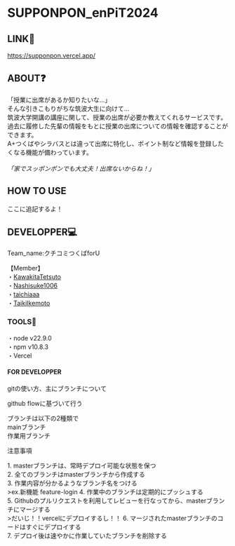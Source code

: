 # SUPPONPON_enPiT2024

## LINK🔗
https://supponpon.vercel.app/

## ABOUT❓
「授業に出席があるか知りたいな...」<br>
そんな引きこもりがちな筑波大生に向けて...<br>
筑波大学開講の講座に関して、授業の出席が必要か教えてくれるサービスです。<br>
過去に履修した先輩の情報をもとに授業の出席についての情報を確認することができます。<br>
A+つくばやシラバスとは違って出席に特化し、ポイント制など情報を登録したくなる機能が備わっています。<br>
<br>
*「家でスッポンポンでも大丈夫！出席ないからね！」*

## HOW TO USE
ここに追記するよ！

## DEVELOPPER💻
<p>Team_name:クチコミつくばforU</p>
【Member】<br>
  ・<a href = "https://github.com/KawakitaTetsuto">KawakitaTetsuto</a><br>
  ・<a href = "https://github.com/Nashisuke1006">Nashisuke1006</a><br>
  ・<a href = "https://github.com/taichiaaa">taichiaaa</a><br>
  ・<a href = "https://github.com/TaikiIkemoto">TaikiIkemoto</a><br>

### TOOLS🔨
・node v22.9.0<br>
・npm v10.8.3<br>
・Vercel

#### FOR DEVELOPPER
<p>gitの使い方、主にブランチについて</p>
<p>github flowに基づいて行う</p>
ブランチは以下の2種類で<br>
mainブランチ<br>
作業用ブランチ
<br>
<p>注意事項</p>
1. masterブランチは、常時デプロイ可能な状態を保つ<br>
2. 全てのブランチはmasterブランチから作成する<br>
3. 作業内容が分かるようなブランチ名をつける<br>
>ex.新機能 feature-login
4. 作業中のブランチは定期的にプッシュする<br>
5. Githubのプルリクエストを利用してレビューを行なってから、masterブランチにマージする<br>
>だいじ！！vercelにデプロイするし！！
6. マージされたmasterブランチのコードはすぐにデプロイする<br>
7. デプロイ後は速やかに作業していたブランチを削除する<br>





